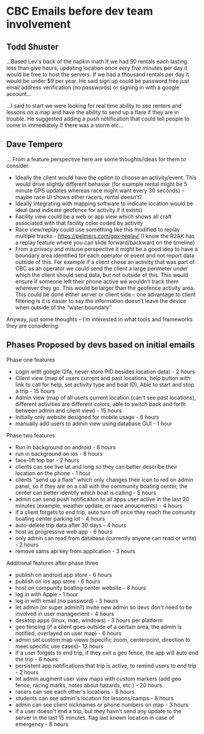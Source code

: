 
# CBC Emails before dev team involvement


## Todd Shuster


...Based Lev's back of the napkin math If we had 50 rentals each lasting less than give hours, updating location once eery five minutes per day it would be free to host the servers. If we had a thousand rentals per day it would be under $9 per year. He said sign up could be password free just email address verification (no passwords) or signing in with a google account...

...I said to start we were looking for real time ability to see renters and lessons on a map and have the ability to send up a flare if they are in trouble. He suggested adding a push notification that could tell people to come in immediately if there was a storm etc...


## Dave Tempero

...
From a feature perspective here are some thoughts/ideas for them to consider.
- Ideally the client would have the option to choose an activity/event.  This would drive slightly different behavior (for example rental might be  5 minute GPS updates whereas  race might want every 30 seconds) – maybe race UI shows other racers, rental doesn’t?
- Ideally integrating with mapping software to indicate location would be ideal (and indicate geofence for activity if it exists)
- Facility view could be a web or app view which shows all craft associated with that facility color coded by activity
- Race view/replay could use something like this modified to replay multiple tracks - https://pelmers.com/gpx-replay/ (I know the R2AK has a replay feature where you can slide forward/backward on the timeline)
- From a privacy and misuse perspective it might be a good idea to have a boundary area identified for each operator or event and not report data outside of this.  For example if a client chose an activity that was part of CBC as an operator we could send the client a large perimeter under which the client should send data, but not outside of this.  This would ensure if someone left their phone active we wouldn’t track them wherever they go.  This would be larger than the geofence activity area.  This could be done either server or client side – one advantage to client filtering is it is easier to say the information doesn’t leave the device when outside of the “water boundary”.

Anyway, just some thoughts – I’m interested in what tools and frameworks they are considering.

## Phases Proposed by devs based on initial emails

Phase one features

- Login with google (2fa, never store PID besides location data) - 2 hours
- Client view (map of users current and past locations, help button with link to call for help, set activity type and boat ID), Able to start and stop a trip - 15 hours
- Admin view (map of all users current location (can't see past locations), different activities are different colors, able to switch back and forth between admin and client view) - 15 hours
- Initially only website designed for mobile usage - 6 hours
- manually add users to admin view using database GUI - 1 hour

Phase two features
- Run in background on android - 8 hours
- run in background on ios - 8 hours
- face-lift top bar - 2 hours
- clients can see live lat and long so they can better describe their location on the phone - 1 hour
- clients "send up a flare" which only changes their icon to red on admin panel, so if they are on a call with the community boating center, the center can better identify which boat is calling - 5 hours
- admin can send push notificaiton to all apps user active in the last 20 minutes (example, weather update, or race anoucments) - 4 hours
- if a client forgets to end trip, auto turn off once they reach the comunity boating center parking lot - 4 hours
- auto-delete trip data after 30 days - 4 hours
- host as progressive web app - 6 hours
- only admin can read from database (currently anyone can read or write) - 2 hours
- remove sams api key from application - 3 hours


Additional features after phase three
- publish on android app store - 6 hours
- publish on ios app store - 6 hours
- host on compunity boating center website - 8 hours
- log in with Apple - 1 hour
- log in with email (no password) - 5 hours
- let admin (or super admin?) invite new admin so devs don't need to be involved in user management - 4 hours
- desktop apps (linux, mac, windows) - 3 hours per platform
- geo fencing (if a client goes outside of a certain area, the admin is notified, overlayed on user map) - 6 hours
- admin set custom map views (specific zoom, centerpoint, direction to meet specific use cases)- 12 hours
- if a user forgets to end trip, if they exit a geo fence, the app will auto end the trip - 6 hours
- persistent app notifications that trip is active, to remind users to end trip - 2 hours
- let admin augment user view maps with custom markers (add geo fence, racing marks, notes about hazards, etc.) - 20 hours.
- racers can see each other's locations - 8 hours
- students can see admin's location for lessons/camps - 8 hours
- admin can see client nicknames or phone numbers on map - 3 hours
- if a user doesn't end a trip, but they havn't send any update to the server in the last 15 minutes. flag last known location in case of emergency - 8 hours

